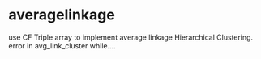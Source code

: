 # averagelinkage
use CF Triple array to implement average linkage Hierarchical Clustering.
error in avg_link_cluster while....